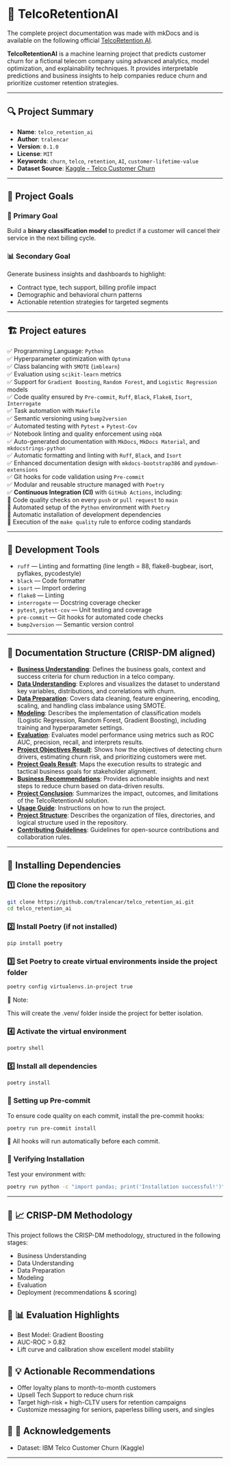 # 📡 TelcoRetentionAI

The complete project documentation was made with mkDocs and is available on the following official [TelcoRetention AI](https://tralencar.github.io/telco_retention_ai/).

**TelcoRetentionAI** is a machine learning project that predicts customer churn for a fictional telecom company using advanced analytics, model optimization, and explainability techniques. It provides interpretable predictions and business insights to help companies reduce churn and prioritize customer retention strategies.

---

## 🔍 Project Summary

- **Name**: `telco_retention_ai`
- **Author**: `tralencar`
- **Version**: `0.1.0`
- **License**: `MIT`
- **Keywords**: `churn`, `telco`, `retention`, `AI`, `customer-lifetime-value`
- **Dataset Source**: [Kaggle - Telco Customer Churn](https://www.kaggle.com/datasets/blastchar/telco-customer-churn)

---

## 🧠 Project Goals

### 🎯 Primary Goal

Build a **binary classification model** to predict if a customer will cancel their service in the next billing cycle.

### 📊 Secondary Goal


Generate business insights and dashboards to highlight:

- Contract type, tech support, billing profile impact
- Demographic and behavioral churn patterns
- Actionable retention strategies for targeted segments

---

## 🏗️ Project eatures

✅ Programming Language: `Python`<br>
✅ Hyperparameter optimization with `Optuna`<br>
✅ Class balancing with `SMOTE` (`imblearn`)<br>
✅ Evaluation using `scikit-learn` metrics<br>
✅ Support for `Gradient Boosting`, `Random Forest`, and `Logistic Regression` models<br>
✅ Code quality ensured by `Pre-commit`, `Ruff`, `Black`, `Flake8`, `Isort`, `Interrogate`<br>
✅ Task automation with `Makefile`<br>
✅ Semantic versioning using `bump2version`<br>
✅ Automated testing with `Pytest` + `Pytest-Cov`<br>
✅ Notebook linting and quality enforcement using `nbQA`<br>
✅ Auto-generated documentation with `MkDocs`, `MkDocs Material`, and `mkdocstrings-python`<br>
✅ Automatic formatting and linting with `Ruff`, `Black`, and `Isort`<br>
✅ Enhanced documentation design with `mkdocs-bootstrap386` and `pymdown-extensions`<br>
✅ Git hooks for code validation using `Pre-commit`<br>
✅ Modular and reusable structure managed with `Poetry`<br>
✅ **Continuous Integration (CI)** with `GitHub Actions`, including:<br>
🔹 Code quality checks on every `push` or `pull request` to `main`<br>
🔹 Automated setup of the `Python` environment with `Poetry`<br>
🔹 Automatic installation of development dependencies<br>
🔹 Execution of the `make quality` rule to enforce coding standards

---

## 🧪 Development Tools

- `ruff` — Linting and formatting (line length = 88, flake8-bugbear, isort, pyflakes, pycodestyle)
- `black` — Code formatter
- `isort` — Import ordering
- `flake8` — Linting
- `interrogate` — Docstring coverage checker
- `pytest`, `pytest-cov` — Unit testing and coverage
- `pre-commit` — Git hooks for automated code checks
- `bump2version` — Semantic version control

---

## 🔹 Documentation Structure (CRISP-DM aligned)

- **[Business Understanding](https://tralencar.github.io/telco_retention_ai/01_business_understanding/)**: Defines the business goals, context and success criteria for churn reduction in a telco company.
- **[Data Understanding](https://tralencar.github.io/telco_retention_ai/02_data_understanding/)**: Explores and visualizes the dataset to understand key variables, distributions, and correlations with churn.
- **[Data Preparation](https://tralencar.github.io/telco_retention_ai/03_data_preparation/)**: Covers data cleaning, feature engineering, encoding, scaling, and handling class imbalance using SMOTE.
- **[Modeling](https://tralencar.github.io/telco_retention_ai/04_modeling/)**: Describes the implementation of classification models (Logistic Regression, Random Forest, Gradient Boosting), including training and hyperparameter settings.
- **[Evaluation](https://tralencar.github.io/telco_retention_ai/05_evaluation/)**: Evaluates model performance using metrics such as ROC AUC, precision, recall, and interprets results.
- **[Project Objectives Result](https://tralencar.github.io/telco_retention_ai/06_project_objectives/)**: Shows how the objectives of detecting churn drivers, estimating churn risk, and prioritizing customers were met.
- **[Project Goals Result](https://tralencar.github.io/telco_retention_ai/07_project_goals/)**: Maps the execution results to strategic and tactical business goals for stakeholder alignment.
- **[Business Recommendations](https://tralencar.github.io/telco_retention_ai/08_business_recommendations/)**: Provides actionable insights and next steps to reduce churn based on data-driven results.
- **[Project Conclusion](https://tralencar.github.io/telco_retention_ai/09_conclusions/)**: Summarizes the impact, outcomes, and limitations of the TelcoRetentionAI solution.
- **[Usage Guide](https://tralencar.github.io/telco_retention_ai/usage/)**: Instructions on how to run the project.
- **[Project Structure](https://tralencar.github.io/telco_retention_ai/project_structure/)**: Describes the organization of files, directories, and logical structure used in the repository.
- **[Contributing Guidelines](https://tralencar.github.io/telco_retention_ai/contributing/)**: Guidelines for open-source contributions and collaboration rules.

---

## 🔹 Installing Dependencies

### **1️⃣ Clone the repository**

```bash
git clone https://github.com/tralencar/telco_retention_ai.git
cd telco_retention_ai
```

### **2️⃣ Install Poetry (if not installed)**

```bash
pip install poetry
```

### **3️⃣ Set Poetry to create virtual environments inside the project folder**

```bash
poetry config virtualenvs.in-project true
```

📌 Note:

This will create the .venv/ folder inside the project for better isolation.

### **4️⃣ Activate the virtual environment**

```bash
poetry shell
```

### **5️⃣ Install all dependencies**

```bash
poetry install
```

### 🔹 Setting up Pre-commit

To ensure code quality on each commit, install the pre-commit hooks:

```bash
poetry run pre-commit install
```

📌 All hooks will run automatically before each commit.

### 🔹 Verifying Installation

Test your environment with:

```bash
poetry run python -c "import pandas; print('Installation successful!')"
```

---

## 🔹 📈 CRISP-DM Methodology

This project follows the CRISP-DM methodology, structured in the following stages:

* Business Understanding
* Data Understanding
* Data Preparation
* Modeling
* Evaluation
* Deployment (recommendations & scoring)

## 🔹 📊 Evaluation Highlights

* Best Model: Gradient Boosting
* AUC-ROC > 0.82
* Lift curve and calibration show excellent model stability

## 🔹 💡 Actionable Recommendations

* Offer loyalty plans to month-to-month customers
* Upsell Tech Support to reduce churn risk
* Target high-risk + high-CLTV users for retention campaigns
* Customize messaging for seniors, paperless billing users, and singles

## 🔹 🔗 Acknowledgements

* Dataset: IBM Telco Customer Churn (Kaggle)

---

